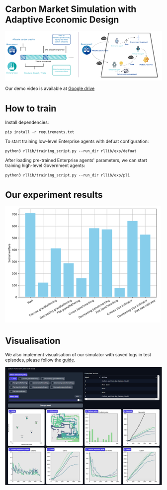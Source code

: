 # Carbon Market Simulation with Adaptive Economic Design

![Simulator Structure](Structure.png)

Our demo video is available at [Google drive](https://drive.google.com/file/d/1pBG51rN_bRdOB7Cv-qawPRo7pOw6aNSO/view?usp=sharing)

# How to train
Install dependencies:
```
pip install -r requirements.txt
```

To start training low-level Enterprise agents with defuat configuration:
```
python3 rllib/training_script.py --run_dir rllib/exp/defuat
```

After loading pre-trained Enterprise agents' parameters, we can start training high-level Government agents:
```
python3 rllib/training_script.py --run_dir rllib/exp/pl1
```

# Our experiment results
<img src="bar_chart.png" alt="Social_welfare" width="500">

# Visualisation
We also implement visualisation of our simulator with saved logs in test episodes, please follow the [guide](vis/Dashboard.ipynb).

![Visualisation_dash](Dash.png)

